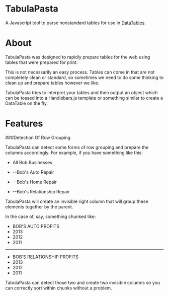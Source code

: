 TabulaPasta
===========

A Javascript tool to parse nonstandard tables for use in [DataTables](http://www.datatables.net/).

About
=====

TabulaPasta was designed to rapidly prepare tables for the web using tables that were prepared for print.

This is not necessarily an easy process. Tables can come in that are not completely clean or standard, so sometimes we need to do some thinking to clean up and prepare tables however we like.

TabulaPasta tries to interpret your tables and then output an object which can be tossed into a Handlebars.js template or something similar to create a DataTable on the fly.

Features
========

###Detection Of Row Grouping

TabulaPasta can detect some forms of row grouping and prepare the columns accordingly. For example, if you have something like this:

- All Bob Businesses

-  --Bob's Auto Repair

-  --Bob's Home Repair

-  --Bob's Relationship Repair

TabulaPasta will create an invisible right column that will group these elements together by the parent.

In the case of, say, something chunked like:

- BOB'S AUTO PROFITS
- 2013
- 2012
- 2011
- ----
- BOB'S RELATIONSHIP PROFITS
- 2013
- 2012
- 2011

TabulaPasta can detect those two and create two invisible columns so you can correctly sort within chunks without a problem.

